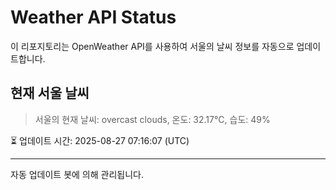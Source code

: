 
# Weather API Status

이 리포지토리는 OpenWeather API를 사용하여 서울의 날씨 정보를 자동으로 업데이트합니다.

## 현재 서울 날씨
> 서울의 현재 날씨: overcast clouds, 온도: 32.17°C, 습도: 49%

⏳ 업데이트 시간: 2025-08-27 07:16:07 (UTC)

---
자동 업데이트 봇에 의해 관리됩니다.
